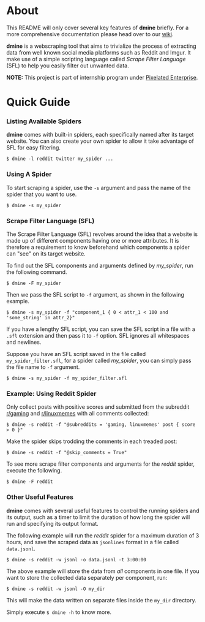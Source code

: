 # About

This README will only cover several key features of **dmine** briefly. For a
more comprehensive documentation please head over to our
[wiki](https://github.com/amirulmenjeni/dmine/wiki).

**dmine** is a webscraping tool that aims to trivialize the process of
extracting data from well known social media platforms such as Reddit and Imgur.
It make use of a simple scripting language called *Scrape Filter Language* (SFL)
to help you easily filter out unwanted data.


**NOTE:** This project is part of internship program under [Pixelated
Enterprise](http://www.pixelated.asia).


# Quick Guide

### Listing Available Spiders

**dmine** comes with built-in spiders, each specifically named after its target
website. You can also create your own spider to allow it take advantage of SFL
for easy filtering.

``` $ dmine -l reddit twitter my_spider ...  ```

### Using A Spider

To start scraping a spider, use the `-s` argument and pass the name of the
spider that you want to use.

``` $ dmine -s my_spider ```

### Scrape Filter Language (SFL)

The Scrape Filter Language (SFL) revolves around the idea that a website is made
up of different components having one or more attributes. It is therefore a
requirement to know beforehand which components a spider can "see" on its target
website.

To find out the SFL components and arguments defined by *my_spider*, run the
following command.

``` $ dmine -F my_spider ```

Then we pass the SFL script to `-f` argument, as shown in the following example.

``` 
$ dmine -s my_spider -f "component_1 { 0 < attr_1 < 100 and 'some_string' in attr_2}" 
```

If you have a lengthy SFL script, you can save the SFL script in a file with a
`.sfl` extension and then pass it to `-f` option. SFL ignores all whitespaces
and newlines.

Suppose you have an SFL script saved in the file called `my_spider_filter.sfl`,
for a spider called *my_spider*, you can simply pass the file name to `-f`
argument.

``` $ dmine -s my_spider -f my_spider_filter.sfl ```

### Example: Using Reddit Spider

Only collect posts with positive scores and submitted from the subreddit
[r/gaming](https://www.reddit.com/r/gaming) and
[r/linuxmemes](https://www.reddit.com/r/linuxmemes) with all comments collected:

``` 
$ dmine -s reddit -f "@subreddits = 'gaming, linuxmemes' post { score > 0 }"
```

Make the spider skips trodding the comments in each treaded post:

``` $ dmine -s reddit -f "@skip_comments = True" ```

To see more scrape filter components and arguments for the *reddit* spider,
execute the following.

``` $ dmine -F reddit ```

### Other Useful Features

**dmine** comes with several useful features to control the running spiders and
its output, such as a timer to limit the duration of how long the spider will
run and specifying its output format.

The following example will run the *reddit* spider for a maximum duration of 3
hours, and save the scraped data as `jsonlines` format in a file called
`data.jsonl`.

``` $ dmine -s reddit -w jsonl -o data.jsonl -t 3:00:00 ```

The above example will store the data from *all* components in one file. If you
want to store the collected data separately per component, run:

``` $ dmine -s reddit -w jsonl -O my_dir ```

This will make the data written on separate files inside the `my_dir` directory.

Simply execute `$ dmine -h` to know more.
